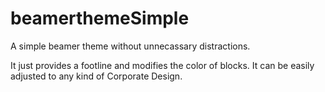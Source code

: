 # beamerthemeSimple

A simple beamer theme without unnecassary distractions.

It just provides a footline and modifies the color of blocks.
It can be easily adjusted to any kind of Corporate Design.
